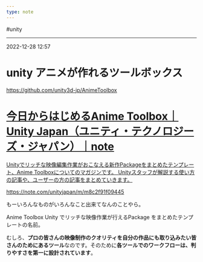 ```yaml
---
type: note
---
```


#unity 

---
2022-12-28  12:57

# unity  アニメが作れるツールボックス

https://github.com/unity3d-jp/AnimeToolbox


<div class="rich-link-card-container"><a class="rich-link-card" href="https://note.com/unityjapan/m/m8c2f91f09445" target="_blank">
	<div class="rich-link-image-container">
		<div class="rich-link-image" style="background-image: url('https://assets.st-note.com/production/uploads/images/93602279/672c30d24fc20d1dc822f0df15069db9.jpeg?fit=bounds&format=jpeg&height=1024&quality=85&width=1024')">
	</div>
	</div>
	<div class="rich-link-card-text">
		<h1 class="rich-link-card-title">今日からはじめるAnime Toolbox｜Unity Japan（ユニティ・テクノロジーズ・ジャパン）｜note</h1>
		<p class="rich-link-card-description">
		Unityでリッチな映像編集作業がおこなえる新作Packageをまとめたテンプレート、Anime Toolboxについてのマガジンです。 Unityスタッフが解説する使い方の記事や、ユーザーの方の記事をまとめていきます。
		</p>
		<p class="rich-link-href">
		https://note.com/unityjapan/m/m8c2f91f09445
		</p>
	</div>
</a></div>


もーいろんなものがいろんなこと出来てなんのことやら。


Anime Toolbox  Unity でリッチな映像作業が行えるPackage をまとめたテンプレートの名前。

むしろ、**プロの皆さんの映像制作のクオリティを自分の作品にも取り込みたい皆さんのためにあるツール**なのです。そのために**各ツールでのワークフローは、判りやすさを第一に設計されています**。

